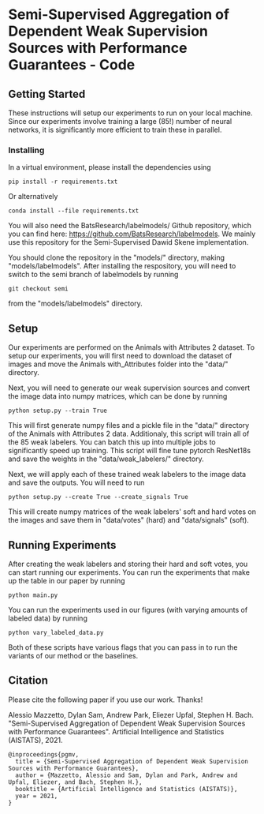 # Semi-Supervised Aggregation of Dependent Weak Supervision Sources with Performance Guarantees - Code

## Getting Started

These instructions will setup our experiments to run on your local machine. Since our experiments involve training a large (85!) number of neural networks, it is significantly more efficient to train these in parallel.

### Installing 

In a virtual environment, please install the dependencies using 

```
pip install -r requirements.txt
```
Or alternatively
```
conda install --file requirements.txt
```

You will also need the BatsResearch/labelmodels/ Github repository, which you can find here: https://github.com/BatsResearch/labelmodels. We mainly use this repository for the Semi-Supervised Dawid Skene implementation.

You should clone the repository in the "models/" directory, making "models/labelmodels". After installing the respository, you will need to switch to the semi branch of labelmodels by running 
```
git checkout semi
```

from the "models/labelmodels" directory.

## Setup

Our experiments are performed on the Animals with Attributes 2 dataset. To setup our experiments, you will first need to download the dataset of images and move the Animals with_Attributes folder into the "data/" directory.

Next, you will need to generate our weak supervision sources and convert the image data into numpy matrices, which can be done by running 

```
python setup.py --train True
```

This will first generate numpy files and a pickle file in the "data/" directory of the Animals with Attributes 2 data. Additionaly, this script will train all of the 85 weak labelers. You can batch this up into multiple jobs to significantly speed up training. This script will fine tune pytorch ResNet18s and save the weights in the "data/weak_labelers/" directory.

Next, we will apply each of these trained weak labelers to the image data and save the outputs. You will need to run

```
python setup.py --create True --create_signals True
```

This will create numpy matrices of the weak labelers' soft and hard votes on the images and save them in "data/votes" (hard) and "data/signals" (soft).

## Running Experiments

After creating the weak labelers and storing their hard and soft votes, you can start running our experiments. You can run the experiments that make up the table in our paper by running 

```
python main.py 
```

You can run the experiments used in our figures (with varying amounts of labeled data) by running

```
python vary_labeled_data.py 
```

Both of these scripts have various flags that you can pass in to run the variants of our method or the baselines.

## Citation

Please cite the following paper if you use our work. Thanks!

Alessio Mazzetto, Dylan Sam, Andrew Park, Eliezer Upfal, Stephen H. Bach. "Semi-Supervised Aggregation of Dependent Weak Supervision Sources with Performance Guarantees". Artificial Intelligence and Statistics (AISTATS), 2021.

```
@inproceedings{pgmv,
  title = {Semi-Supervised Aggregation of Dependent Weak Supervision Sources with Performance Guarantees}, 
  author = {Mazzetto, Alessio and Sam, Dylan and Park, Andrew and Upfal, Eliezer, and Bach, Stephen H.}, 
  booktitle = {Artificial Intelligence and Statistics (AISTATS)}, 
  year = 2021, 
}
```